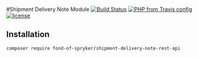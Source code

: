 #Shipment Delivery Note Module
[![Build Status](https://travis-ci.org/fond-of/spryker-shipment-delivery-note-rest-api.svg?branch=master)](https://travis-ci.org/fond-of/spryker-shipment-delivery-note-rest-api)
[![PHP from Travis config](https://img.shields.io/travis/php-v/symfony/symfony.svg)](https://php.net/)
[![license](https://img.shields.io/github/license/mashape/apistatus.svg)](https://packagist.org/packages/fond-of-spryker/shipment-delivery-note-rest-api)

## Installation

```
composer require fond-of-spryker/shipment-delivery-note-rest-api
```